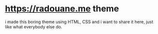 # <a href="https://radouane.me">https://radouane.me </a> theme
i made this boring theme using HTML, CSS and i want to share it here, just like what everybody else do.
